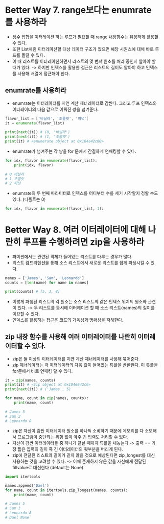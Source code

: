 # Better Way 7. range보다는 enumrate를 사용하라

* 정수 집합을 이터레이션 하는 루프가 필요할 때 range 내장함수는 유용하게 활용할 수 있다.
* 또한 List처럼 이터레이션할 대상 데이터 구조가 있으면 해당 시퀀스에 대해 바로 루프를 돌릴 수 있다.
* 이 때 리스트를 이터레이션하면서 리스트의 몇 번쨰 원소를 처리 중인지 알아야 할 때가 있다. -> 하지만 인덱스를 활용한 접근은 리스트의 길이도 알아야 하고 인덱스를 사용해 배열에 접근해야 한다. 

## enumrate를 사용하라
* enumrate는 이터레이터를 지연 계산 제너레이터로 감싼다. 그리고 루프 인덱스와 이터레이터의 다음 값으로 이뤄진 쌍을 넘겨준다.
```python
flavor_list = ['바닐라', '초콜릿', '피넛']
it = enumerate(flavor_list)
 
print(next(it)) # (0, '바닐라')
print(next(it)) # (1, '초콜릿')
print(it) # <enumerate object at 0x104e42c00>
```

* enumrate가 넘겨주는 각 쌍을 for 문에서 간결하게 언패킹할 수 있다.
```python
for idx, flavor in enumerate(flavor_list):
	print(idx, flavor)
	
# 0 바닐라 
# 1 초콜릿 
# 2 피넛
```

* enumrate의 두 번째 파라미터로 인덱스를 어디부터 수를 세기 시작할지 정할 수도 있다. (디폴트는 0)
```python
for idx, flavor in enumerate(flavor_list, 1):
```

# Better Way 8. 여러 이터레이터에 대해 나란히 루프를 수행하려면 zip을 사용하라

* 파이썬에서는 관련된 객체가 들어있는 리스트를 다루는 경우가 많다.
* 리스트 컴프리헨션을 통해 소스 리스트에서 새로운 리스트를 쉽게 파생시킬 수 있다.
```python
names = ['James', 'Sam', 'Leonardo']
counts = [len(name) for name in names]

print(counts) # [5, 3, 8]
```
* 이렇게 파생된 리스트의 각 원소는 소스 리스트의 같은 인덱스 위치의 원소와 관련이 있다. -> 두 리스트를 동시에 이터레이션 할 때 소스 리스트(names)의 길이를 이요할 수 있다.
* 인덱스를 활용하는 접근은 코드의 가독성과 명확성을 저해한다.

## zip 내장 함수를 사용해 여러 이터레이터를 나란히 이터레이터할 수 있다.

* zip은 둘 이상의 이터레이터를 지연 계산 제너레이터를 사용해 묶어준다.
* zip 제너레이터는 각 이터레이터의 다음 값이 들어있는 튜플을 반환한다. 이 튜플을 for문에서 바로 언패킹 할 수 있다.
```python
it = zip(names, counts)
print(it) # <zip object at 0x104e942c0>
print(next(it)) # ('James', 5)

for name, count in zip(names, counts):
	print(name, count)
	
# James 5 
# Sam 3 
# Leonardo 8
```

* zip은 자신이 감싼 이터레이터 원소를 하나씩 소비하기 때문에 메모리를 다 소모해서 프로그램이 중단되는 위험 없이 아주 긴 입력도 처리할 수 있다.
* 자신이 감싼 이터레이터들 중 하나가 끝날 때까지 튜플을 내놓는다 -> 출력 == 가장 짧은 입력의 길이 즉 긴 이터레이터의 뒷부분을 버리게 된다.
* zip에 전달된 리스트의 길이가 같지 않을 것으로 예상된다면 zip_longest를 대신 사용하는 것을 고려할 수 있다. -> 이때 존재하지 않은 값을 자신에게 전달된 fillvalue로 대신한다 (default는 None)

```python
import itertools

names.append('Dael')
for name, count in itertools.zip_longest(names, counts):
	print(name, count)

# James 5 
# Sam 3 
# Leonardo 8 
# Dael None
```

